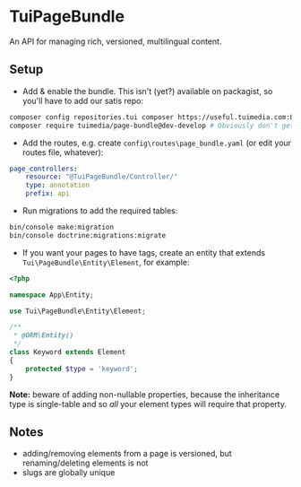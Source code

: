 # TuiPageBundle

An API for managing rich, versioned, multilingual content.

## Setup

* Add & enable the bundle. This isn't (yet?) available on packagist, so you'll have to add our satis repo:

```sh
composer config repositories.tui composer https://useful.tuimedia.com:8082
composer require tuimedia/page-bundle@dev-develop # Obviously don't get develop once stable releases are ready
```

* Add the routes, e.g. create `config\routes\page_bundle.yaml` (or edit your routes file, whatever):

```yaml
page_controllers:
    resource: "@TuiPageBundle/Controller/"
    type: annotation
    prefix: api
```

* Run migrations to add the required tables:

```sh
bin/console make:migration
bin/console doctrine:migrations:migrate
```

* If you want your pages to have tags, create an entity that extends `Tui\PageBundle\Entity\Element`, for example:

```php
<?php

namespace App\Entity;

use Tui\PageBundle\Entity\Element;

/**
 * @ORM\Entity()
 */
class Keyword extends Element
{
    protected $type = 'keyword';
}
```

**Note:** beware of adding non-nullable properties, because the inheritance type is single-table and so *all* your element types will require that property.

## Notes

* adding/removing elements from a page is versioned, but renaming/deleting elements is not
* slugs are globally unique
